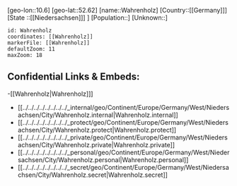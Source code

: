 ﻿---
location: [52.62,10.6]
mapzoom: [7,12] 
mapmarker: city 
type: City
tags:
- geo/City


SpocWebEntityId: 35391
isDeleted: false
confidential: public

---
[geo-lon::10.6]
[geo-lat::52.62]
[name::Wahrenholz]
[Country::[[Germany]]]
[State ::[[Niedersachsen]]] ]
[Population::]
[Unknown::]


```leaflet
id: Wahrenholz
coordinates: [[Wahrenholz]]
markerFile: [[Wahrenholz]]
defaultZoom: 11 
maxZoom: 18
```


## Confidential Links & Embeds: 
-[[Wahrenholz|Wahrenholz]]] 
- [[../../../../../../../../_internal/geo/Continent/Europe/Germany/West/Niedersachsen/City/Wahrenholz.internal|Wahrenholz.internal]] 
- [[../../../../../../../../_protect/geo/Continent/Europe/Germany/West/Niedersachsen/City/Wahrenholz.protect|Wahrenholz.protect]] 
- [[../../../../../../../../_private/geo/Continent/Europe/Germany/West/Niedersachsen/City/Wahrenholz.private|Wahrenholz.private]] 
- [[../../../../../../../../_personal/geo/Continent/Europe/Germany/West/Niedersachsen/City/Wahrenholz.personal|Wahrenholz.personal]] 
- [[../../../../../../../../_secret/geo/Continent/Europe/Germany/West/Niedersachsen/City/Wahrenholz.secret|Wahrenholz.secret]] 
